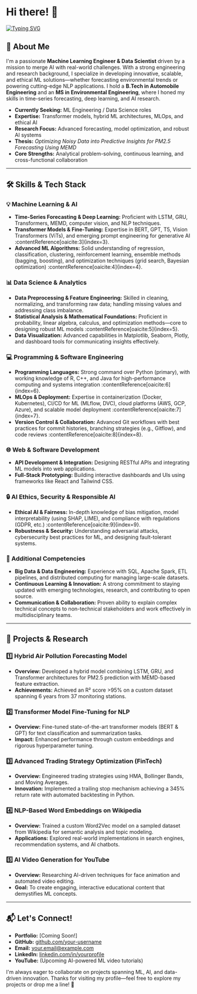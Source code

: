 # Hi there! 👋

[![Typing SVG](https://readme-typing-svg.demolab.com?font=FIRA&weight=600&size=25&pause=979&color=D405F7&center=true&vCenter=true&multiline=true&width=440&lines=PAVANSAI+GUGGILLA+;Machine+Learning+Engineer+%26+Data+Scientist)](https://git.io/typing-svg)



## 🚀 About Me

I'm a passionate **Machine Learning Engineer & Data Scientist** driven by a mission to merge AI with real-world challenges. With a strong engineering and research background, I specialize in developing innovative, scalable, and ethical ML solutions—whether forecasting environmental trends or powering cutting-edge NLP applications. I hold a **B.Tech in Automobile Engineering** and an **MS in Environmental Engineering**, where I honed my skills in time-series forecasting, deep learning, and AI research.

- **Currently Seeking:** ML Engineering / Data Science roles  
- **Expertise:** Transformer models, hybrid ML architectures, MLOps, and ethical AI  
- **Research Focus:** Advanced forecasting, model optimization, and robust AI systems  
- **Thesis:** *Optimizing Noisy Data into Predictive Insights for PM2.5 Forecasting Using MEMD*  
- **Core Strengths:** Analytical problem-solving, continuous learning, and cross-functional collaboration

---

## 🛠 Skills & Tech Stack

### 💡 Machine Learning & AI
- **Time-Series Forecasting & Deep Learning:** Proficient with LSTM, GRU, Transformers, MEMD, computer vision, and NLP techniques.
- **Transformer Models & Fine-Tuning:** Expertise in BERT, GPT, T5, Vision Transformers (ViTs), and emerging prompt engineering for generative AI :contentReference[oaicite:3]{index=3}.
- **Advanced ML Algorithms:** Solid understanding of regression, classification, clustering, reinforcement learning, ensemble methods (bagging, boosting), and optimization techniques (grid search, Bayesian optimization) :contentReference[oaicite:4]{index=4}.

### 📊 Data Science & Analytics
- **Data Preprocessing & Feature Engineering:** Skilled in cleaning, normalizing, and transforming raw data; handling missing values and addressing class imbalance.
- **Statistical Analysis & Mathematical Foundations:** Proficient in probability, linear algebra, calculus, and optimization methods—core to designing robust ML models :contentReference[oaicite:5]{index=5}.
- **Data Visualization:** Advanced capabilities in Matplotlib, Seaborn, Plotly, and dashboard tools for communicating insights effectively.

### 💻 Programming & Software Engineering
- **Programming Languages:** Strong command over Python (primary), with working knowledge of R, C++, and Java for high-performance computing and systems integration :contentReference[oaicite:6]{index=6}.
- **MLOps & Deployment:** Expertise in containerization (Docker, Kubernetes), CI/CD for ML (MLflow, DVC), cloud platforms (AWS, GCP, Azure), and scalable model deployment :contentReference[oaicite:7]{index=7}.
- **Version Control & Collaboration:** Advanced Git workflows with best practices for commit histories, branching strategies (e.g., Gitflow), and code reviews :contentReference[oaicite:8]{index=8}.

### 🌐 Web & Software Development
- **API Development & Integration:** Designing RESTful APIs and integrating ML models into web applications.
- **Full-Stack Prototyping:** Building interactive dashboards and UIs using frameworks like React and Tailwind CSS.

### 🔒 AI Ethics, Security & Responsible AI
- **Ethical AI & Fairness:** In-depth knowledge of bias mitigation, model interpretability (using SHAP, LIME), and compliance with regulations (GDPR, etc.) :contentReference[oaicite:9]{index=9}.
- **Robustness & Security:** Understanding adversarial attacks, cybersecurity best practices for ML, and designing fault-tolerant systems.

### 🚀 Additional Competencies
- **Big Data & Data Engineering:** Experience with SQL, Apache Spark, ETL pipelines, and distributed computing for managing large-scale datasets.
- **Continuous Learning & Innovation:** A strong commitment to staying updated with emerging technologies, research, and contributing to open source.
- **Communication & Collaboration:** Proven ability to explain complex technical concepts to non-technical stakeholders and work effectively in multidisciplinary teams.

---

## 📂 Projects & Research

### 1️⃣ Hybrid Air Pollution Forecasting Model
- **Overview:** Developed a hybrid model combining LSTM, GRU, and Transformer architectures for PM2.5 prediction with MEMD-based feature extraction.
- **Achievements:** Achieved an R² score >95% on a custom dataset spanning 6 years from 37 monitoring stations.

### 2️⃣ Transformer Model Fine-Tuning for NLP
- **Overview:** Fine-tuned state-of-the-art transformer models (BERT & GPT) for text classification and summarization tasks.
- **Impact:** Enhanced performance through custom embeddings and rigorous hyperparameter tuning.

### 3️⃣ Advanced Trading Strategy Optimization (FinTech)
- **Overview:** Engineered trading strategies using HMA, Bollinger Bands, and Moving Averages.
- **Innovation:** Implemented a trailing stop mechanism achieving a 345% return rate with automated backtesting in Python.

### 4️⃣ NLP-Based Word Embeddings on Wikipedia
- **Overview:** Trained a custom Word2Vec model on a sampled dataset from Wikipedia for semantic analysis and topic modeling.
- **Applications:** Explored real-world implementations in search engines, recommendation systems, and AI chatbots.

### 5️⃣ AI Video Generation for YouTube
- **Overview:** Researching AI-driven techniques for face animation and automated video editing.
- **Goal:** To create engaging, interactive educational content that demystifies ML concepts.

---

## 📬 Let's Connect!
- **Portfolio:** [Coming Soon!]
- **GitHub:** [github.com/your-username](https://github.com/your-username)
- **Email:** [your.email@example.com](mailto:your.email@example.com)
- **LinkedIn:** [linkedin.com/in/yourprofile](https://linkedin.com/in/yourprofile)
- **YouTube:** (Upcoming AI-powered ML video tutorials)

I'm always eager to collaborate on projects spanning ML, AI, and data-driven innovation. Thanks for visiting my profile—feel free to explore my projects or drop me a line! 🚀
